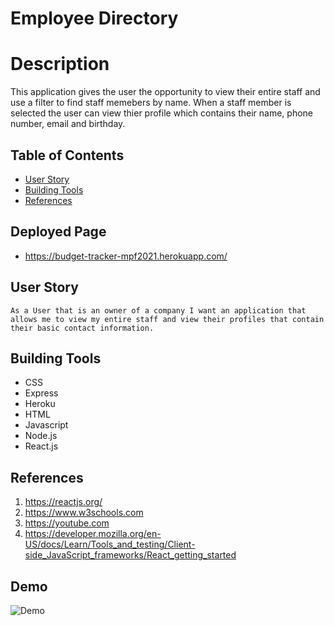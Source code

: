 # Employee Directory 

# Description

This application gives the user the opportunity to view their entire staff and use a filter to find staff memebers by name. When a staff member is selected the user can view thier profile which contains their name, phone number, email and birthday. 


## Table of Contents
 * [User Story](#User-Story)
 * [Building Tools](#Building-Tools)
 * [References](#References)



## Deployed Page
 * https://budget-tracker-mpf2021.herokuapp.com/



## User Story
<pre><code>As a User that is an owner of a company I want an application that allows me to view my entire staff and view their profiles that contain their basic contact information.</code></pre>

## Building Tools 
 * CSS
 * Express
 * Heroku
 * HTML
 * Javascript
 * Node.js
 * React.js
 
 



## References
1. https://reactjs.org/
2. https://www.w3schools.com
3. https://youtube.com
4. https://developer.mozilla.org/en-US/docs/Learn/Tools_and_testing/Client-side_JavaScript_frameworks/React_getting_started


## Demo

![Demo](public/icons/images/budgetTrackerExample.png)
